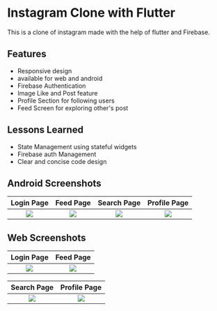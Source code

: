 
# Instagram Clone with Flutter

This is a clone of instagram made with the help of flutter and Firebase.




## Features

- Responsive design
- available for web and android
- Firebase Authentication
- Image Like and Post feature
- Profile Section for following users
- Feed Screen for exploring other's post

## Lessons Learned

- State Management using stateful widgets
- Firebase auth Management
- Clear and concise code design

## Android Screenshots

 Login Page                 |  Feed Page                 |   Search Page        |  Profile Page
:-------------------------:|:-------------------------:|:-------------------------:|:-------------------------:
![](https://github.com/Illumanizer/instagram-flutter/assets/74318570/4166f584-5f21-467b-9308-3bebc420a6c0)|![](https://github.com/Illumanizer/instagram-flutter/assets/74318570/966fb7bf-f767-4703-9895-c75943b7e98e)|![](https://github.com/Illumanizer/instagram-flutter/assets/74318570/51d52486-d2c8-4c11-b946-1d4b75cef0bb)|![](https://github.com/Illumanizer/instagram-flutter/assets/74318570/752da37b-36a6-49d6-9a91-98de75bbfbf7)|

## Web Screenshots

 Login Page                 |  Feed Page                  
:-------------------------:|:-------------------------:
![](https://github.com/Illumanizer/instagram-flutter/assets/74318570/77042640-7fb5-4cba-98de-48fbb9145a0d)|![](https://github.com/Illumanizer/instagram-flutter/assets/74318570/3e68b597-04c8-416f-9c19-db3cbf661d87)|

Search Page        |  Profile Page
:-------------------------:|:-------------------------:
![](https://github.com/Illumanizer/instagram-flutter/assets/74318570/6a7eb47b-bf44-49cd-8a6e-322426b0ee0d)|![](https://github.com/Illumanizer/instagram-flutter/assets/74318570/088f3858-735f-46b5-8044-1aa5005f09b5)|
